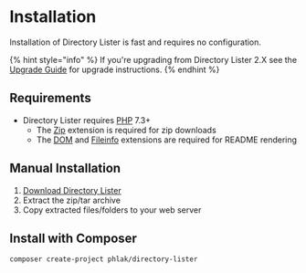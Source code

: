 # Installation

Installation of Directory Lister is fast and requires no configuration.

{% hint style="info" %}
If you're upgrading from Directory Lister 2.X see the [Upgrade Guide](upgrade-guide.md) for upgrade instructions.
{% endhint %}

## Requirements

* Directory Lister requires [PHP](https://www.php.net/) 7.3+
  * The [Zip](https://www.php.net/manual/en/book.zip.php) extension is required for zip downloads
  * The [DOM](https://www.php.net/en/dom) and [Fileinfo](https://www.php.net/manual/en/book.fileinfo.php) extensions are required for README rendering

## Manual Installation

1. [Download Directory Lister](https://www.directorylister.com)
2. Extract the zip/tar archive
3. Copy extracted files/folders to your web server

## Install with Composer

```bash
composer create-project phlak/directory-lister
```

